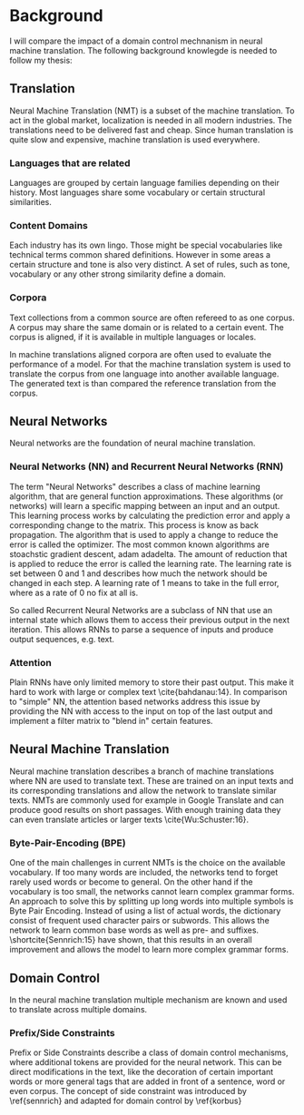 # Background
I will compare the impact of a domain control mechnanism in neural machine translation.
The following background knowlegde is needed to follow my thesis:

## Translation
Neural Machine Translation (NMT) is a subset of the machine translation.
To act in the global market, localization is needed in all modern industries.
The translations need to be delivered fast and cheap.
Since human translation is quite slow and expensive, machine translation is used everywhere.

### Languages that are related
Languages are grouped by certain language families depending on their history.
Most languages share some vocabulary or certain structural similarities.

### Content Domains
Each industry has its own lingo.
Those might be special vocabularies like technical terms common shared definitions.
However in some areas a certain structure and tone is also very distinct.
A set of rules, such as tone, vocabulary or any other strong similarity define a domain.

### Corpora
Text collections from a common source are often refereed to as one corpus.
A corpus may share the same domain or is related to a certain event.
The corpus is aligned, if it is available in multiple languages or locales.

In machine translations aligned corpora are often used to evaluate the performance of a model.
For that the machine translation system is used to translate the corpus from one language into another available language.
The generated text is than compared the reference translation from the corpus.

## Neural Networks
Neural networks are the foundation of neural machine translation.

### Neural Networks (NN) and Recurrent Neural Networks (RNN)
The term "Neural Networks" describes a class of machine learning algorithm, that are general function approximations.
These algorithms (or networks) will learn a specific mapping between an input and an output.
This learning process works by calculating the prediction error and apply a corresponding change to the matrix.
This process is know as back propagation. The algorithm that is used to apply a change to reduce the error is called the optimizer.
The most common known algorithms are stoachstic gradient descent, adam adadelta.
The amount of reduction that is applied to reduce the error is called the learning rate.
The learning rate is set between 0 and 1 and describes how much the network should be changed in each step.
A learning rate of 1 means to take in the full error, where as a rate of 0 no fix at all is.


So called Recurrent Neural Networks are a subclass of NN that use an internal state which allows them to access their previous output in the next iteration.
This allows RNNs to parse a sequence of inputs and produce output sequences, e.g. text.

### Attention
Plain RNNs have only limited memory to store their past output. This make it hard to work with large or complex text \cite{bahdanau:14}.
In comparison to "simple" NN, the attention based networks address this issue by providing the NN with access to the input on top of the last output and implement a filter matrix to "blend in" certain features. 


## Neural Machine Translation
Neural machine translation describes a branch of machine translations where NN are used to translate text.
These are trained on an input texts and its corresponding translations and allow the network to translate similar texts.
NMTs are commonly used for example in Google Translate and can produce good results on short passages.
With enough training data they can even translate articles or larger texts \cite{Wu:Schuster:16}.

### Byte-Pair-Encoding (BPE)
One of the main challenges in current NMTs is the choice on the available vocabulary.
If too many words are included, the networks tend to forget rarely used words or become to general.
On the other hand if the vocabulary is too small, the networks cannot learn complex grammar forms.
An approach to solve this by splitting up long words into multiple symbols is Byte Pair Encoding.
Instead of using a list of actual words, the dictionary consist of frequent used character pairs or subwords.
This allows the network to learn common base words as well as pre- and suffixes.
\shortcite{Sennrich:15} have shown, that this results in an overall improvement and allows the model to learn more complex grammar forms.

## Domain Control
In the neural machine translation multiple mechanism are known and used to translate across multiple domains.

### Prefix/Side Constraints
Prefix or Side Constraints describe a class of domain control mechanisms, where additional tokens are provided for the neural network.
This can be direct modifications in the text, like the decoration of certain important words or more general tags that are added in front of a sentence, word or even corpus.
The concept of side constraint was introduced by \ref{sennrich} and adapted for domain control by \ref{korbus}

